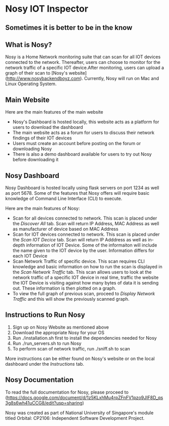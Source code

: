 # Nosy IOT Inspector
## Sometimes it is better to be in the know

## What is Nosy?

Nosy is a Home Network monitoring suite that can scan for all IOT devices connected to the network. Thereafter, users can choose to monitor for the network traffic of a specific IOT device.After monitoring, users can upload a graph of their scan to [Nosy's website] (http://www.nosybackendboyz.com). Currently, Nosy will run on Mac and Linux Operating System.  

## Main Website 

Here are the main features of the main website
- Nosy's Dashboard is hosted locally, this website acts as a platform for users to download the dashboard
- The main website acts as a forum for users to discuss their network findings of their IOT devices
- Users must create an account before posting on the forum or downloading Nosy
- There is also a demo dashboard available for users to try out Nosy before downloading it

## Nosy Dashboard 

Nosy Dashboard is hosted locally using flask servers on port 1234 as well as port 5678. Some of the features that Nosy offers will require basic knowledge of Command Line Interface (CLI) to execute.

Here are the main features of Nosy:
- Scan for all devices connected to network. This scan is placed under the *Discover All* tab. Scan will return IP Address, MAC Address as well as manufacturer of device based on MAC Address
- Scan for IOT devices connected to network. This scan is placed under the *Scan IOT Decice* tab. Scan will return IP Adddress as well as in-depth information of IOT Device. Some of the informaiton will include the name given to the IOT device by the user. Information differs for each IOT Device
- Scan Network Traffic of specific device. This scan requires CLI knowledge and basic information on how to run the scan is displayed in the *Scan Network Traffic* tab. This scan allows users to look at the network traffic of a specific IOT device in real time, traffic the website the IOT Device is visiting against how many bytes of data it is sending out. These information is then plotted on a graph. 
- To view the full graph of previous scan, proceed to *Display Network Traffic* and this will show the previously scanned graph. 

## Instructions to Run Nosy 

1. Sign up on Nosy Website as mentioned above
2. Download the appropriate Nosy for your OS
3. Run ./installation.sh first to install the dependencies needed for Nosy 
4. Run ./run_servers.sh to run Nosy 
5. To perform scan of network traffic, run ./sniff.sh to scan

More instructions can be either found on Nosy's website or on the local dashboard under the *Instructions* tab. 

## Nosy Documentation

To read the full documentation for Nosy, please proceed to (https://docs.google.com/document/d/1z5KLxhMu4rpZFnFV1pzo9JIF8D_qs3g8s6wh41uCCG8/edit?usp=sharing)

Nosy was created as part of National University of Singapore's module titled Orbital: CP2106: Independent Software Development Project.


